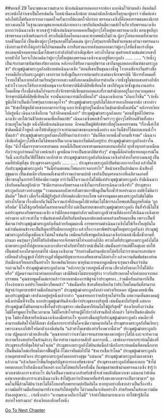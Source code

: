 ##ตอนที่ 29 ในนามของความสะดวก
นักเล่นฉินตาบอดออกจากห้อง แบกฉินไว้ด้านหลัง
อันหลินก็ตระหนักได้ว่าเขาเป็นใครเช่นกัน ใบหน้าซีดลงเล็กน้อย ก่อนคำนับเล็กน้อยในฐานะผู้เยาว์
ราชันย์แห่งหลิงไห่ยังไม่ทันหายจากความตกใจครั้งแรกก็ต้องตกใจอีกรอบ
พรรคฉางเซิงก็คือหอบรรพชนของนิกายหลวงแดนใต้ ในฐานะมหามุขนายกแห่งนิกายหลวง เขากับอันหลินมีความเข้าใจเกี่ยวกับพรรคฉางเซิงมากกว่าเฉินฉางเซิง
พวกเขารู้ว่านักเล่นฉินตาบอดเคยเป็นผู้อาวุโสใหญ่ของพรรคฉางเซิง
ตอนซูหลีบุกเข้าพรรคฉางเซิงพร้อมกระบี่ สระเย็นมีเลือดไหลนองและซากศพนับไม่ถ้วน
ผู้อาวุโสหลายคนที่สามารถรอดชีวิตมาได้ เป็นเพียงผู้อาวุโสรุ่นสองที่ไม่โดดเด่น ผู้อาวุโสรุ่นแรกที่เป็นตัวแทนของอำนาจพรรคฉางเซิงอย่างแท้จริงได้ถูกกำจัดไปจนหมดสิ้น การสืบสวนภายหลังเผยออกมาว่าผู้อาวุโสที่แข็งแกร่งที่สุดสองคนหนีรอดหายนะนี้มาได้เพราะกำลังกักตัวบำเพ็ญเพียร อย่างไรก็ตาม สุดท้ายแล้วแม้แต่พวกเขาก็หายตัวไป
ใครจะไปคาดคิดว่าผู้อาวุโสใหญ่ของพรรคฉางเซิงจะมาอยู่ที่ตระกูลถัง
……
……
“เว่ยซั่งวูเป็นเจ้ากรมราชทัณฑ์ของรัชกาลก่อน หลังจากได้รับความอยุติธรรม เขาก็มาดูแลหอลงทัณฑ์ของตระกูลข้า” ประมุขผู้เฒ่าตระกูลถังอธิบายต่อเฉินฉางเซิง “ตอนที่เขาเป็นขุนนางซั่งซู โจวทงเพิ่งจะเริ่มสร้างชื่อจากคดีเกี่ยวกับตระกูลมู่ท่า เขากราบเว่ยซั่งซูเป็นอาจารย์ตามประสงค์ของจักรพรรดินี วิธีการทั้งหมดที่โจวทงใช้ในภายหลังล้วนเรียนรู้มาจากเขา แต่ทั้งสองคนมีหลักการต่างกัน เว่ยซั่งซูไม่ชอบเขาอย่างล้ำลึก แม้ว่าโจวทงจะได้รับการสนับสนุนจากจักรพรรดินีศักดิ์สิทธิ์เทียนไห่ เขาก็ยังถูกเว่ยซั่งซูเล่นงานอย่างโหดเหี้ยม เรื่องนี้ดำเนินไปจนกระทั่งจักรพรรดิเซียนตาบอดและทั้งราชสำนักตกอยู่ในการควบคุมของจักรพรรดินีศักดิ์สิทธิ์เทียนไห่ จากนั้นสถานการณ์ก็เปลี่ยนไป”
เฉินฉางเซิงถาม “เกิดอะไรขึ้น”
“เว่ยซั่งซูนับได้ว่าเป็นนักโทษรุ่นแรกของคุกโจว”
ประมุขผู้เฒ่าตระกูลถังไม่ได้ลงรายละเอียดมากนัก เขากล่าวต่อ “ข้าขอให้ซูหลีช่วยเขาออกมาจากจิงตู และเว่ยซั่งซูก้อยู่ในเมืองเวิ่นสุ่ยมานับตั้งแต่นั้น”
หลังจากเงียบไปครู่หนึ่ง เฉินฉางเซิงก็ถาม “แล้วอีกคนหนึ่งเล่า”
ประมุขผู้เฒ่าตระกูลถังตอบ “ตอนที่ซูหลีไปพรรคฉางเซิง เขาได้เว้นชีวิตสองคนเพื่อเห็นแก่ข้า”
เฉินฉางเซิงพอเข้าใจคร่าวๆ
ผู้อาวุโสที่รอดชีวิตทั้งสองล้วนอยู่ในเวิ่นสุ่ย
หนึ่งก็คือนักเล่นฉินตาบอด  อีกคนเป็นผู้พิทักษ์ชราที่อยู่ในหอบรรพชน
“เรื่องนี้ทำให้ข้าติดหนี้น้ำใจซูหลี เขาให้ข้าสัญญาว่าจะทำตามคำขอของเขาหนึ่งอย่าง และวันนี้ข้าก็ได้ตอบแทนน้ำใจนั้นแล้ว”
ประมุขผู้เฒ่าตระกูลถังมองไปที่ร่มเก่าแล้วกล่าว “มันก็คือเวลาหนึ่งชั่วยามที่เจ้าขอ”
เฉินฉางเซิงนึกถึงผู้อาวุโสที่เขาไม่ได้พบมาเป็นเวลานานและเริ่มคิดถึงอยู่บ้าง
ประมุขผู้เฒ่าตระกูลถังกล่าวในที่สุด “น้ำใจนี้มาจากพวกเขาสามคน ตอนนี้ก็เป็นพวกเขาสามคนตอบแทนกลับไป ทุกสิ่งทุกอย่างเหมือนกับว่าจะถูกกำหนดไว้ล่วงหน้าแล้ว ดูเหมือนว่าจะเป็นชะตาลิขิตจริงๆ”
คำพูดนี้คือคำอธิบายเหตุการณ์ในวันนี้ และยังเป็นวิธีที่ใช้ฆ่าเวลาอีกด้วย
ประมุขผู้เฒ่าตระกูลถังกับเฉินฉางเซิงกำลังรอใครบางคนอยู่
เป็นคนที่สำคัญที่สุด
ประมุขรองตระกูลถัง
……
……
ประมุขรองตระกูลถังปัดหิมะออกจากไหล่ แล้วยิ้มให้กับประมุขผู้เฒ่าตระกูลถัง “วันนี้ท่านพ่อชนะไพ่นกกระจอกเท่าไร”
สีหน้าเขาเป็นปกติมาก น้ำเสียงก็สุขุมมาก เป็นเช่นเดียวกับตอนที่เขามายังจวนเก่าตามปกติ เขายังเป็นบุตรคนรองที่เฉลียวฉลาดที่เชี่ยวชาญในการทำให้บิดามีความสุข
ทว่าวันนี้ในจวนเก่าไม่ได้มีแค่ประมุขผู้เฒ่าตระกูลถัง ยังมีเฉินฉางเซิงกับคนอื่นอยู่อีกด้วย
“ข้ามีการตกลงกับพรรคฉางเซิงในการสังหารเฉินฉางเซิงจริง”
ประมุขรองตระกูลถังกล่าวอย่างสุขุม “วางแผนลอบสังหารสังฆราชอาจฟังดูเป็นเรื่องชั่วร้ายอย่างมาก แต่ข้าไม่คิดว่ามันผิด”
ใช่แล้ว เมื่อเรื่องนี้มีผู้รับรู้แล้วก็ย่อมต้องมีการลงโทษ แต่จากมุมมองของตระกูลถังมันไม่ผิด
อย่างไรก็ตาม เรื่องที่ถกกันวันนี้ในจวนเก่าที่ปกคลุมไปด้วยหิมะไม่ใช่การลงโทษแต่เป็นถูกหรือผิด
‘ถูกหรือผิด’ นี้ไม่ใช่ถูกหรือผิดในสายตาคนทั่วไป แต่เป็นสายตาของประมุขผู้เฒ่าตระกูลถัง
อันที่จริงนี่ไม่ใช่แค่ประมุขรองกับพรรคฉางเซิง ทว่ามีอีกหลายขุมกำลังรวมถึงตระกูลชิวซานที่ต้องการให้เฉินฉางเซิงตายอย่างมาก แล้วจะทำไม
ราชันย์แห่งหลิงไห่กับอันหลินนอกห้องหน้าตาเคร่งเครียดมากขึ้น
เพราะเป็นที่ชัดเจนว่าประมุขผู้เฒ่าตระกูลถังเห็นด้วยกับมุมมองนี้ การพยายามฆ่าเฉินฉางเซิงไม่ใช่เรื่องใหญ่อันใด แม้ว่ามันค่อนข้างจะเป็นปัญหาที่รับมือยากอยู่บ้าง
แล้วเรื่องวางยาพิษประมุขใหญ่ตระกูลถังเล่า
ประมุขผู้เฒ่าตระกูลถังก็ดูเหมือนจะไม่สนใจเช่นกัน
เหมือนกับที่เขาพูดกับเฉินฉางเซิงก่อนหน้านี้เมื่อชั่วยามที่ผ่านมา คนรุ่นอาวุโสที่ได้รับอิทธิพลจากจักรพรรดิไท่จงอย่างล้ำลึก ตราบใดที่ประมุขรองตระกูลถังไม่ได้นำพาตระกูลถังไปสู่หายนะและบางทีอาจถึงกับทำให้ก้าวหน้าขึ้นได้ เช่นนั้นอย่าว่าแต่พี่ใหญ่เลย ต่อให้เป็นพ่อตัวเองก็สามารถฆ่าได้
เฉินฉางเซิงถาม “ถ้าอย่างนั้นท่านอธิบายได้หรือไม่ว่าราชามารถสาปมารเปลี่ยนตัวกับฉูซูแล้วไปปรากฏตัวที่ศูนย์บัญชาการกองทัพซงซานได้อย่างไร แล้วความสัมพันธ์ของท่านกับเมืองเสวี่ยเหล่าเป็นอย่างไร
ห้องพลันเงียบลง พายุหิมะภายนอกดูเหมือนจะรุนแรงขึ้นกว่าเดิม รบกวนจิตใจ
ประมุขผู้เฒ่าตระกูลถังถาม “หลังจากวุ่นวายอยู่หนึ่งชั่วยาม เสี่ยวถังยังหาอะไรไม่ได้อีกหรือ”
ปฏิคมจวนเก่านำคำตอบกลับมา
เขามีสีหน้าไม่สบายอยู่บ้าง ราวกับประหลาดใจกับคำตอบจากหอบรรพชน
“คุณชายพูดตั้งแต่แรกแล้วว่าหากเขาต้องการพิสูจน์ว่าประมุขรอง...ร่วมมือกับเผ่ามารก็เป็นเรื่องง่ายมาก แค่ประโยคเดียวก็พอแล้ว”
“เช่นนั้นหรือ ข้าสงสัยเหลือเกินว่าประโยคไหนกันที่สามารถพิสูจน์ว่าบุตรชายข้าร่วมมือกับเผ่ามาร”
ประมุขผู้เฒ่าตระกูลถังกล่าวอย่างเรียบเฉย
ปฏิคมเงยหน้าขึ้นมองประมุขผู้เฒ่า เขาลังเลอยู่ครู่หนึ่งแล้วกล่าว “คุณชายบอกว่าหลักฐานไม่จำเป็น แค่ความเห็นของคนผู้หนึ่งเท่านั้นที่จำเป็น หากประมุขผู้เฒ่ายินดีจะเชื่อว่าประมุขรองบริสุทธิ์ เช่นนั้นเขาก็บริสุทธิ์ แต่หากประมุขผู้เฒ่าไม่ยินยอมจะเชื่อในตัวประมุขรอง เช่นนั้นเขาก็ย่อมไม่ใช่ผู้บริสุทธิ์”
ห้องเงียบยิ่งกว่าเดิม ไม่มีใครพูดอะไรเป็นเวลานาน
ไม่มีใครเข้าใจท่านปู่ดีไปกว่าถังซานสือลิ่วอีกแล้ว
ไม่จำเป็นต้องมีหลักฐาน ไม่ต้องให้เขาหรือเฉินฉางเซิงลงมือทำอะไร ทุกอย่างขึ้นอยู่กับประมุขผู้เฒ่าตระกูลถัง
คนเดียวที่สามารถตัดสินใจได้ก็คือเขา ดังนั้นการกระทำอื่นใดจะมีความหมายอันใด
ประมุขรองตระกูลถังยิ้มเงียบๆ เพราะเขาเองก็เข้าใจบิดาตัวเองดีเช่นกัน
“แล้วทำไมเขาต้องทำเรื่องพวกนี้ด้วย” ประมุขผู้เฒ่าตระกูลถังถาม
ปฏิคมกล่าวด้วยเสียงสั่น “คุณชายกล่าวว่าเขาไม่อาจทนสายตาของพวกผู้อาวุโสได้ และจะทำความสะอาดเรื่องสกปรกในบ้านต่างๆ ที่ควรทำความสะอาดสักที นอกจากนี้... เขาต้องการเผากระท่อมไม้ถงที่ประมุขรองรักที่สุดให้ปวดใจเล่น”
ประมุขรองตระกูลถังได้ยินเช่นนี้แล้วนึกถึงกระท่อมนั่นที่ตอนนี้กลายเป็นพื้นดินไหม้เกรียมไม่อาจฟื้นฟูได้ ก็ไม่อาจยิ้มต่อไปได้
“ข้าควรเชื่อเจ้าไหม” ประมุขผู้เฒ่าตระกูลถังถามบุตรชายตัวเอง
ประมุขรองตระกูลถังตอบอย่างสุขุม “แน่นอน”
ประมุขผู้เฒ่าตระกูลถังมองตาเขาแล้วถาม “แล้วเกิดอะไรขึ้นกับศูนย์บัญชาการกองทัพซงซาน”
ประมุขรองตระกูลถังยิ้มและตอบ “ข้าไม่เคยตกลงอะไรกับเมืองเสวี่ยเหล่า และไม่ได้พบกับใครทั้งนั้น ก็แค่ชุดดำพบข้าผ่านพรรคฉางเซิง ข้ารู้ว่าพวกเขาต้องการจะทำอะไร มันจึงเป็นความสะดวกสำหรับข้าที่จะช่วยผลักดันพวกเขา แน่นอนว่าข้าคิดแค่พวกเขาต้องการจะฆ่าเฉินฉางเซิง ข้าไม่รู้เลยว่าเป้าหมายที่แท้จริงของพวกเขาจะเป็นราชามาร”
ทุกคนในที่นี้ล้วนได้ยินว่าเขาไม่ได้โกหกหรือพยายามปกปิดอันใด
หากทุกอย่างที่เขากล่าวเป็นเรื่องจริง ความผิดที่ร่วมมือกับเผ่ามารยังจะทนรับได้อยู่หรือ
ไม่ว่าคนอื่นจะคิดอย่างไร สำหรับคนในห้องความผิดยังคงอยู่เพราะ...
เจ๋อซิ่วกล่าว “ความสะดวกถือว่าไม่ดี”
‘เจ้าทำให้เผ่ามารสะดวก ทำให้ข้ารู้สึกไม่สบายใจอย่างมาก’
ห้องเงียบลงอีกครั้งหนึ่ง


[Go To Next Chapter]( ./856.md)